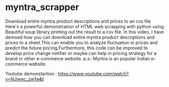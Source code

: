# myntra_scrapper
Download entire myntra product descriptions and prices to an cvs file
Here's a powerful demonstration of HTML web scrapping with python using Beautiful soup library printing out the result to a csv file.
In this video, I have demoed how you can download entire myntra product descriptions and prices to a sheet.This can enable you to analyze fluctuation in prices and predict the future pricing.Furthermore, this code can be improved to develop price change notifier or maybe can help in pricing strategy for a brand or other e-commerce website. p.s- Myntra is an popular Indian e-commerce website. 

Youtube demonstartion : https://www.youtube.com/watch?v=NJjwec_zw1w&t
